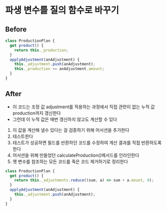 # 파생 변수를 질의 함수로 바꾸기

## Before

```javascript
class ProductionPlan {
  get product() {
    return this._production;
  }
  applyAdjustment(anAdjustment) {
    this._adjustment.push(anAdjustment);
    this._production += anAdjustment.amount;
  }
}
```

## After

- 이 코드는 조정 값 adjustment를 적용하는 과정에서 직접 관련이 없는 누적 값 production까지 갱신한다
- 그런데 이 누적 값은 매번 갱신하지 않고도 계산할 수 있다

1. 이 값을 계산해 낼수 있다는 걸 검증하기 위해 어서션을 추가한다
2. 테스트한다
3. 테스트가 성공하면 필드를 반환하던 코드를 수정하여 계산 결과를 직접 반환하도록 한다
4. 어서션을 위해 만들었던 calculateProduction()메서드를 인라인한다
5. 옛 변수를 참조하는 모든 코드를 죽은 코드 제거하기로 정리한다

```javascript
class ProductionPlan {
  get product() {
    return this._adjustments.reduce((sum, a) => sum + a.mount, 0);
  }
  applyAdjustment(anAdjustment) {
    this._adjustment.push(anAdjustment);
  }
}
```
